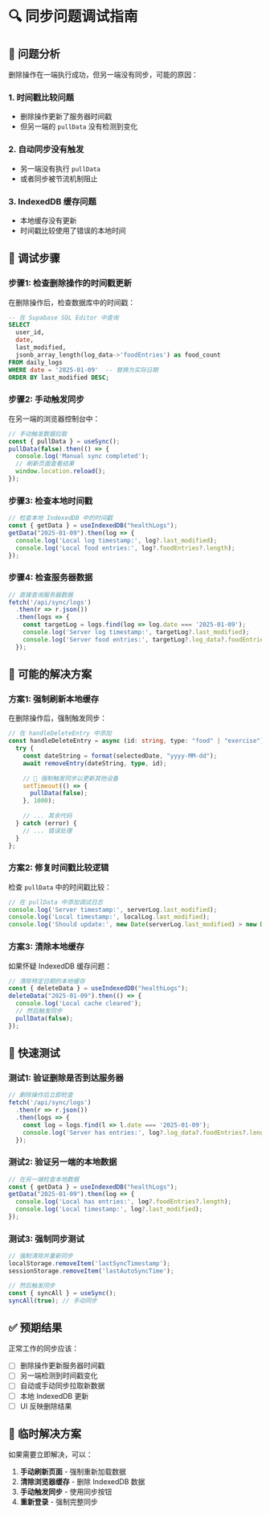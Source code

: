 # 🔍 同步问题调试指南

## 🚨 问题分析

删除操作在一端执行成功，但另一端没有同步，可能的原因：

### 1. **时间戳比较问题**
- 删除操作更新了服务器时间戳
- 但另一端的 `pullData` 没有检测到变化

### 2. **自动同步没有触发**
- 另一端没有执行 `pullData`
- 或者同步被节流机制阻止

### 3. **IndexedDB 缓存问题**
- 本地缓存没有更新
- 时间戳比较使用了错误的本地时间

## 🧪 调试步骤

### 步骤1: 检查删除操作的时间戳更新

在删除操作后，检查数据库中的时间戳：

```sql
-- 在 Supabase SQL Editor 中查询
SELECT 
  user_id,
  date,
  last_modified,
  jsonb_array_length(log_data->'foodEntries') as food_count
FROM daily_logs 
WHERE date = '2025-01-09'  -- 替换为实际日期
ORDER BY last_modified DESC;
```

### 步骤2: 手动触发同步

在另一端的浏览器控制台中：

```javascript
// 手动触发数据拉取
const { pullData } = useSync();
pullData(false).then(() => {
  console.log('Manual sync completed');
  // 刷新页面查看结果
  window.location.reload();
});
```

### 步骤3: 检查本地时间戳

```javascript
// 检查本地 IndexedDB 中的时间戳
const { getData } = useIndexedDB("healthLogs");
getData("2025-01-09").then(log => {
  console.log('Local log timestamp:', log?.last_modified);
  console.log('Local food entries:', log?.foodEntries?.length);
});
```

### 步骤4: 检查服务器数据

```javascript
// 直接查询服务器数据
fetch('/api/sync/logs')
  .then(r => r.json())
  .then(logs => {
    const targetLog = logs.find(log => log.date === '2025-01-09');
    console.log('Server log timestamp:', targetLog?.last_modified);
    console.log('Server food entries:', targetLog?.log_data?.foodEntries?.length);
  });
```

## 🔧 可能的解决方案

### 方案1: 强制刷新本地缓存

在删除操作后，强制触发同步：

```typescript
// 在 handleDeleteEntry 中添加
const handleDeleteEntry = async (id: string, type: "food" | "exercise") => {
  try {
    const dateString = format(selectedDate, "yyyy-MM-dd");
    await removeEntry(dateString, type, id);
    
    // 🔄 强制触发同步以更新其他设备
    setTimeout(() => {
      pullData(false);
    }, 1000);
    
    // ... 其余代码
  } catch (error) {
    // ... 错误处理
  }
};
```

### 方案2: 修复时间戳比较逻辑

检查 `pullData` 中的时间戳比较：

```typescript
// 在 pullData 中添加调试日志
console.log('Server timestamp:', serverLog.last_modified);
console.log('Local timestamp:', localLog.last_modified);
console.log('Should update:', new Date(serverLog.last_modified) > new Date(localLog.last_modified || 0));
```

### 方案3: 清除本地缓存

如果怀疑 IndexedDB 缓存问题：

```javascript
// 清除特定日期的本地缓存
const { deleteData } = useIndexedDB("healthLogs");
deleteData("2025-01-09").then(() => {
  console.log('Local cache cleared');
  // 然后触发同步
  pullData(false);
});
```

## 🎯 快速测试

### 测试1: 验证删除是否到达服务器

```javascript
// 删除操作后立即检查
fetch('/api/sync/logs')
  .then(r => r.json())
  .then(logs => {
    const log = logs.find(l => l.date === '2025-01-09');
    console.log('Server has entries:', log?.log_data?.foodEntries?.length);
  });
```

### 测试2: 验证另一端的本地数据

```javascript
// 在另一端检查本地数据
const { getData } = useIndexedDB("healthLogs");
getData("2025-01-09").then(log => {
  console.log('Local has entries:', log?.foodEntries?.length);
  console.log('Local timestamp:', log?.last_modified);
});
```

### 测试3: 强制同步测试

```javascript
// 强制清除并重新同步
localStorage.removeItem('lastSyncTimestamp');
sessionStorage.removeItem('lastAutoSyncTime');

// 然后触发同步
const { syncAll } = useSync();
syncAll(true); // 手动同步
```

## ✅ 预期结果

正常工作的同步应该：
- [ ] 删除操作更新服务器时间戳
- [ ] 另一端检测到时间戳变化
- [ ] 自动或手动同步拉取新数据
- [ ] 本地 IndexedDB 更新
- [ ] UI 反映删除结果

## 🚀 临时解决方案

如果需要立即解决，可以：

1. **手动刷新页面** - 强制重新加载数据
2. **清除浏览器缓存** - 删除 IndexedDB 数据
3. **手动触发同步** - 使用同步按钮
4. **重新登录** - 强制完整同步
